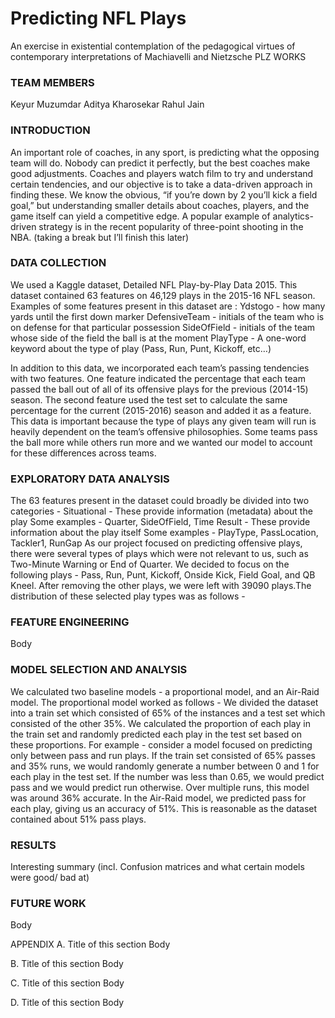 # Predicting NFL Plays
An exercise in existential contemplation of the pedagogical virtues of contemporary interpretations of Machiavelli and Nietzsche
PLZ WORKS
### TEAM MEMBERS
Keyur Muzumdar
Aditya Kharosekar
Rahul Jain

### INTRODUCTION
An important role of coaches, in any sport, is predicting what the opposing team will do. Nobody can predict it perfectly, but the best coaches make good adjustments. Coaches and players watch film to try and understand certain tendencies, and our objective is to take a data-driven approach in finding these. We know the obvious, “if you’re down by 2 you’ll kick a field goal,” but understanding smaller details about coaches, players, and the game itself can yield a competitive edge. A popular example of analytics-driven strategy is in the recent popularity of three-point shooting in the NBA. (taking a break but I’ll  finish this later) 
### DATA COLLECTION
We used a Kaggle dataset, Detailed NFL Play-by-Play Data 2015. This dataset contained 63 features on 46,129 plays in the 2015-16 NFL season. Examples of some features present in this dataset are : 
Ydstogo - how many yards until the first down marker
DefensiveTeam - initials of the team who is on defense for that particular possession
SideOfField - initials of the team whose side of the field the ball is at the moment
PlayType - A one-word keyword about the type of play (Pass, Run, Punt, Kickoff, etc…)

In addition to this data, we incorporated each team’s passing tendencies with two features. One feature indicated the percentage that each team passed the ball out of all of its offensive plays for the previous (2014-15) season. The second feature used the test set to calculate the same percentage for the current (2015-2016) season and added it as a feature. This data is important because the type of plays any given team will run is heavily dependent on the team’s offensive philosophies. Some teams pass the ball more while others run more and we wanted our model to account for these differences across teams.

### EXPLORATORY DATA ANALYSIS
The 63 features present in the dataset could broadly be divided into two categories - 
Situational - These provide information (metadata) about the play
Some examples - Quarter, SideOfField, Time
Result - These provide information about the play itself
Some examples - PlayType, PassLocation, Tackler1, RunGap
As our project focused on predicting offensive plays, there were several types of plays which were not relevant to us, such as Two-Minute Warning or End of Quarter. We decided to focus on the following plays - Pass, Run, Punt, Kickoff, Onside Kick, Field Goal, and QB Kneel. After removing the other plays, we were left with 39090 plays.The distribution of these selected play types was as follows - 

### FEATURE ENGINEERING
Body

### MODEL SELECTION AND ANALYSIS
We calculated two baseline models - a proportional model, and an Air-Raid model. The proportional model worked as follows - We divided the dataset into a train set which consisted of 65% of the instances and a test set which consisted of the other 35%. We calculated the proportion of each play in the train set and randomly predicted each play in the test set based on these proportions. For example - consider a model focused on predicting only between pass and run plays. If the train set consisted of 65% passes and 35% runs, we would randomly generate a number between 0 and 1 for each play in the test set. If the number was less than 0.65, we would predict pass and we would predict run otherwise. Over multiple runs, this model was around 36% accurate.
In the Air-Raid model, we predicted pass for each play, giving us an accuracy of 51%. This is reasonable as the dataset contained about 51% pass plays.


### RESULTS 
Interesting summary (incl. Confusion matrices and what certain models were good/ bad at) 

### FUTURE WORK
Body

APPENDIX
A. Title of this section
Body 

B. Title of this section
Body

C. Title of this section
Body 

D. Title of this section
Body







